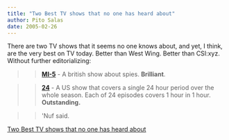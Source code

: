 ```yaml
---
title: "Two Best TV shows that no one has heard about"
author: Pito Salas
date: 2005-02-26
---
```


There are two TV shows that it seems no one knows about, and yet, I think, are
the very best on TV today. Better than West Wing. Better than CSI:xyz. Without
further editorializing:

>>

>> [**MI-5**](<http://www.aetv.com/mi5/>) - A british show about spies.
**Brilliant**.

>>

>> [**24**](<http://www.fox.com/24/>) - A US show that covers a single 24 hour
period over the whole season. Each of 24 episodes covers 1 hour in 1 hour.
**Outstanding.**

>>

>> 'Nuf said.


[Two Best TV shows that no one has heard about](None)
